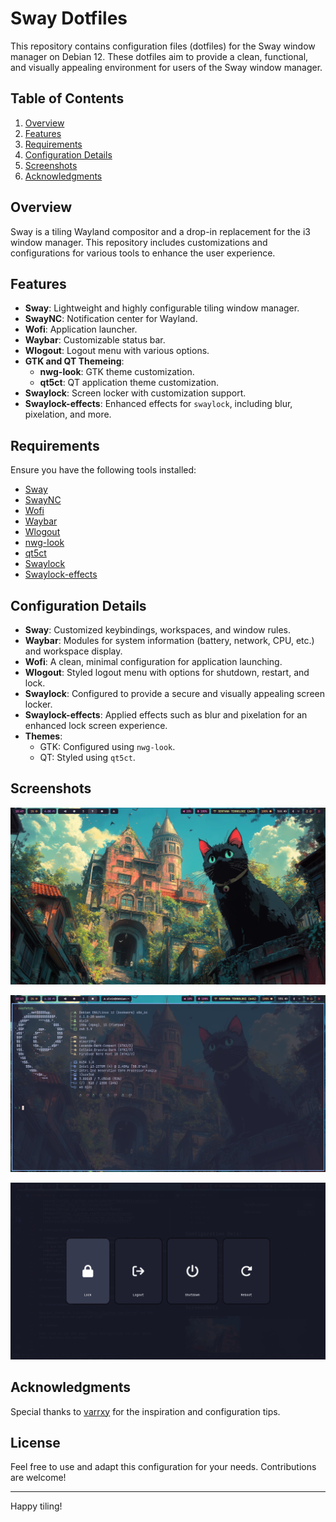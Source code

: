 
# Sway Dotfiles

This repository contains configuration files (dotfiles) for the Sway window manager on Debian 12. These dotfiles aim to provide a clean, functional, and visually appealing environment for users of the Sway window manager.

## Table of Contents

1. [Overview](#overview)
2. [Features](#features)
3. [Requirements](#requirements)
4. [Configuration Details](#configuration-details)
5. [Screenshots](#screenshots)
6. [Acknowledgments](#acknowledgments)

## Overview

Sway is a tiling Wayland compositor and a drop-in replacement for the i3 window manager. This repository includes customizations and configurations for various tools to enhance the user experience.

## Features

- **Sway**: Lightweight and highly configurable tiling window manager.
- **SwayNC**: Notification center for Wayland.
- **Wofi**: Application launcher.
- **Waybar**: Customizable status bar.
- **Wlogout**: Logout menu with various options.
- **GTK and QT Themeing**:
  - **nwg-look**: GTK theme customization.
  - **qt5ct**: QT application theme customization.
- **Swaylock**: Screen locker with customization support.
- **Swaylock-effects**: Enhanced effects for `swaylock`, including blur, pixelation, and more.

## Requirements

Ensure you have the following tools installed:

- [Sway](https://swaywm.org/)
- [SwayNC](https://github.com/ErikReider/SwayNotificationCenter)
- [Wofi](https://hg.sr.ht/~scoopta/wofi)
- [Waybar](https://github.com/Alexays/Waybar)
- [Wlogout](https://github.com/ArtsyMacaw/wlogout)
- [nwg-look](https://github.com/nwg-piotr/nwg-look)
- [qt5ct](https://wiki.archlinux.org/title/Qt5ct)
- [Swaylock](https://github.com/swaywm/swaylock)
- [Swaylock-effects](https://github.com/mortie/swaylock-effects)

## Configuration Details

- **Sway**: Customized keybindings, workspaces, and window rules.
- **Waybar**: Modules for system information (battery, network, CPU, etc.) and workspace display.
- **Wofi**: A clean, minimal configuration for application launching.
- **Wlogout**: Styled logout menu with options for shutdown, restart, and lock.
- **Swaylock**: Configured to provide a secure and visually appealing screen locker.
- **Swaylock-effects**: Applied effects such as blur and pixelation for an enhanced lock screen experience.
- **Themes**:
  - GTK: Configured using `nwg-look`.
  - QT: Styled using `qt5ct`.

## Screenshots

![Screenshot 1](screenshots/full-20241231104957647586064.png)

![Screenshot 2](screenshots/full-20241231104826591098273.png)

![Screenshot 3](screenshots/full-20241231105833939575796.png)

## Acknowledgments

Special thanks to [varrxy](https://github.com/varrxy) for the inspiration and configuration tips.

## License

Feel free to use and adapt this configuration for your needs. Contributions are welcome!

---

Happy tiling!
